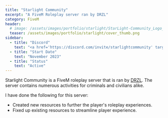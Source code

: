 ```yaml
---
title: "Starlight Community"
excerpt: "A FiveM Roleplay server ran by DRZL"
category: FiveM
header:
  # image: /assets/images/portfolio/starlight/StarLight-Community_Logo_Vertical_Caps_Reverse.png
  teaser: /assets/images/portfolio/starlight/cover_thumb.png
sidebar:
  - title: "Discord"
    text: "<a href='https://discord.com/invite/starlightcommunity' target='_blank'>https://discord.com/invite/starlightcommunity</a>"
  - title: "Start Date"
    text: "November 2023"
  - title: "Status"
    text: "Active"
---
```


Starlight Community is a FiveM roleplay server that is ran by [DRZL](https://www.twitch.tv/ItsDRZL). The server contains numerous activities for criminals and civilians alike.

I have done the following for this server:
 - Created new resources to further the player's roleplay experiences.
 - Fixed up existing resources to streamline player experience.